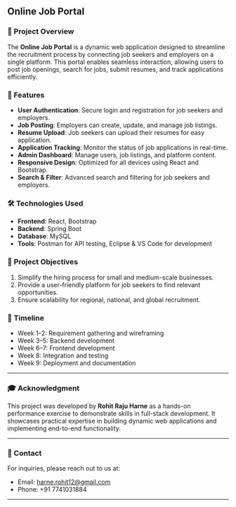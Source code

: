 ## Online Job Portal

### 🚀 Project Overview
The **Online Job Portal** is a dynamic web application designed to streamline the recruitment process by connecting job seekers and employers on a single platform. This portal enables seamless interaction, allowing users to post job openings, search for jobs, submit resumes, and track applications efficiently.

### 🌟 Features
- **User Authentication**: Secure login and registration for job seekers and employers.
- **Job Posting**: Employers can create, update, and manage job listings.
- **Resume Upload**: Job seekers can upload their resumes for easy application.
- **Application Tracking**: Monitor the status of job applications in real-time.
- **Admin Dashboard**: Manage users, job listings, and platform content.
- **Responsive Design**: Optimized for all devices using React and Bootstrap.
- **Search & Filter**: Advanced search and filtering for job seekers and employers.

### 🛠️ Technologies Used
- **Frontend**: React, Bootstrap
- **Backend**: Spring Boot
- **Database**: MySQL
- **Tools**: Postman for API testing, Eclipse & VS Code for development

### 🎯 Project Objectives
1. Simplify the hiring process for small and medium-scale businesses.
2. Provide a user-friendly platform for job seekers to find relevant opportunities.
3. Ensure scalability for regional, national, and global recruitment.

### 📅 Timeline
- Week 1–2: Requirement gathering and wireframing
- Week 3–5: Backend development
- Week 6–7: Frontend development
- Week 8: Integration and testing
- Week 9: Deployment and documentation

---

### 🎓 Acknowledgment  
This project was developed by **Rohit Raju Harne** as a hands-on performance exercise to demonstrate skills in full-stack development. It showcases practical expertise in building dynamic web applications and implementing end-to-end functionality.

---

### 📧 Contact
For inquiries, please reach out to us at:
- Email: harne.rohit12@gmail.com
- Phone: +91 7741031884

---
